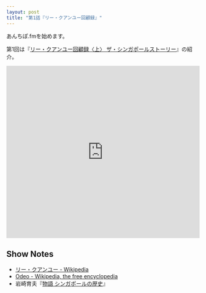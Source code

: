```yaml
---
layout: post
title: "第1話『リー・クアンユー回顧録』"
---
```


あんちぽ.fmを始めます。

第1回は『[リー・クアンユー回顧録〈上〉 ザ・シンガポールストーリー](http://www.amazon.co.jp/exec/obidos/ASIN/4532163625/antipop-22/)』の紹介。

<iframe width="100%" height="450" scrolling="no" frameborder="no" src="https://w.soundcloud.com/player/?url=https%3A//api.soundcloud.com/tracks/234329921&amp;auto_play=false&amp;hide_related=false&amp;show_comments=true&amp;show_user=true&amp;show_reposts=false&amp;visual=true"></iframe>

## Show Notes

  * [リー・クアンユー - Wikipedia](https://ja.wikipedia.org/wiki/%E3%83%AA%E3%83%BC%E3%83%BB%E3%82%AF%E3%82%A2%E3%83%B3%E3%83%A6%E3%83%BC)
  * [Odeo - Wikipedia, the free encyclopedia](https://en.wikipedia.org/wiki/Odeo)
  * 岩崎育夫『[物語 シンガポールの歴史](http://www.amazon.co.jp/dp/4121022084/ref=nosim/antipop-22)』

